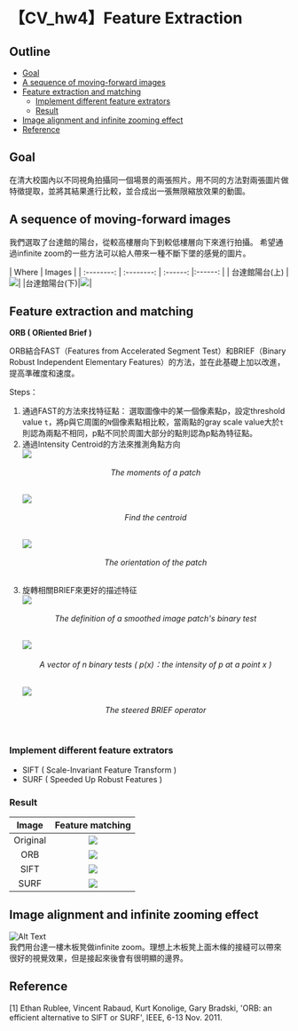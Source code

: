 # 【CV_hw4】Feature Extraction 

## Outline
* [Goal](#Goal)
* [A sequence of moving-forward images](#A-sequence-of-moving-forward-images)
* [Feature extraction and matching](#Feature-extraction-and-matching) 
  * [Implement different feature extrators](#Implement-different-feature-extrators)
  * [Result](#Result)
* [Image alignment and infinite zooming effect](#Image-alignment-and-infinite-zooming-effect)
* [Reference](#Reference)

## Goal
  在清大校園內以不同視角拍攝同一個場景的兩張照片。用不同的方法對兩張圖片做特徵提取，並將其結果進行比較，並合成出一張無限縮放效果的動圖。
  
## A sequence of moving-forward images
我們選取了台達館的陽台，從較高樓層向下到較低樓層向下來進行拍攝。
希望通過infinite zoom的一些方法可以給人帶來一種不斷下墜的感覺的圖片。

| Where | Images  |
| :--------: | :--------: | :------: |:------: |
| 台達館陽台(上)    | ![](https://i.imgur.com/EnJIRmL.jpg)| 
|台達館陽台(下)|![](https://i.imgur.com/G1zNR93.jpg)|


## Feature extraction and matching

**ORB ( ORiented Brief )**

ORB結合FAST（Features from Accelerated Segment Test）和BRIEF（Binary Robust Independent Elementary Features）的方法，並在此基礎上加以改進，提高準確度和速度。

 Steps：
1.  通過FAST的方法來找特征點：
   選取圖像中的某一個像素點p，設定threshold value `t`，將p與它周圍的`N`個像素點相比較，當兩點的gray scale value大於`t`則認為兩點不相同，p點不同於周圍大部分的點則認為p點為特征點。
2. 通過Intensity Centroid的方法來推測角點方向<br>
   ![](https://i.imgur.com/KLXXNWe.png)<br>
   *<p align="center">The moments of a patch</p>*<br>
![](https://i.imgur.com/yx0vUDs.png)<br>
*<p align="center">Find the centroid</p>*<br>
![](https://i.imgur.com/pYqF5DY.png)<br>
*<p align="center">The orientation of the patch</p>*<br>
3. 旋轉相關BRIEF來更好的描述特征<br>
![](https://i.imgur.com/xunPFqv.png)<br>
*<p align="center">The definition of a smoothed image patch's binary test</p>*<br>
![](https://i.imgur.com/KMOg9OP.png)<br>
*<p align="center">A vector of n binary tests ( p(x)：the intensity of p at a point x )</p>*<br>
![](https://i.imgur.com/Beev6o3.png)
*<p align="center">The steered BRIEF operator</p>*<br>

### Implement different feature extrators
* SIFT ( Scale-Invariant Feature Transform )
* SURF ( Speeded Up Robust Features )



### Result

| Image | Feature matching | 
| :--------: | :--------: | 
|Original| ![](https://i.imgur.com/cLhcpEr.jpg)  |
|  ORB   | ![](https://i.imgur.com/dR0HjOx.jpg)  | 
|  SIFT  | ![](https://i.imgur.com/MAsfWwP.jpg)  | 
|  SURF  | ![](https://i.imgur.com/fh589qM.jpg)  |


## Image alignment and infinite zooming effect

![Alt Text](https://media.giphy.com/media/KbSZcqC434Dd1imFYf/giphy.gif)<br>
我們用台達一樓木板凳做infinite zoom。理想上木板凳上面木條的接縫可以帶來很好的視覺效果，但是接起來後會有很明顯的邊界。


## Reference
[1] Ethan Rublee, Vincent Rabaud, Kurt Konolige, Gary Bradski, 'ORB: an efficient alternative to SIFT or SURF', IEEE, 6-13 Nov. 2011.
